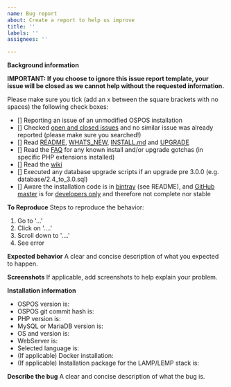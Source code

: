 ```yaml
---
name: Bug report
about: Create a report to help us improve
title: ''
labels: ''
assignees: ''

---
```


**Background information**

__IMPORTANT: If you choose to ignore this issue report template, your issue will be closed as we cannot help without the requested information.__

Please make sure you tick (add an x between the square brackets with no spaces) the following check boxes:

- [] Reporting an issue of an unmodified OSPOS installation
- [] Checked [open and closed issues](https://github.com/opensourcepos/opensourcepos/issues?utf8=%E2%9C%93&q=is%3Aissue) and no similar issue was already reported (please make sure you searched!)
- [] Read [README](https://github.com/opensourcepos/opensourcepos/blob/master/README.md), [WHATS_NEW](https://github.com/opensourcepos/opensourcepos/blob/master/WHATS_NEW.txt), [INSTALL.md](https://github.com/opensourcepos/opensourcepos/blob/master/INSTALL.md) and [UPGRADE](https://github.com/opensourcepos/opensourcepos/blob/master/UPGRADE.txt)
- [] Read the [FAQ](https://github.com/opensourcepos/opensourcepos#faq) for any known install and/or upgrade gotchas (in specific PHP extensions installed)
- [] Read the [wiki](https://github.com/opensourcepos/opensourcepos/wiki)
- [] Executed any database upgrade scripts if an upgrade pre 3.0.0 (e.g. database/2.4_to_3.0.sql)
- [] Aware the installation code is in [bintray](https://bintray.com/jekkos/opensourcepos/opensourcepos/view/files?sort=updated&order=asc#files) (see README), and [GitHub master](https://github.com/opensourcepos/opensourcepos/tree/master) is for [developers only](https://github.com/opensourcepos/opensourcepos/wiki/Development-setup) and therefore not complete nor stable

**To Reproduce**
Steps to reproduce the behavior:
1. Go to '...'
2. Click on '....'
3. Scroll down to '....'
4. See error

**Expected behavior**
A clear and concise description of what you expected to happen.

**Screenshots**
If applicable, add screenshots to help explain your problem.

**Installation information**

- OSPOS version is: 
- OSPOS git commit hash is: 
- PHP version is: 
- MySQL or MariaDB version is: 
- OS and version is: 
- WebServer is: 
- Selected language is: 
- (If applicable) Docker installation: 
- (If applicable) Installation package for the LAMP/LEMP stack is: 

**Describe the bug**
A clear and concise description of what the bug is.
